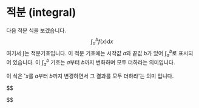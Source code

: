 # 적분 (integral)

다음 적분 식을 보겠습니다.
$$
\int_a^b f(x) \mathrm d x
$$
여기서 $\int$는 적분기호입니다. 이 적분 기호에는 시작값 $a$와 끝값 $b$가 있어 $\int_a^b$로 표시되어 있습니다. 이 $\int _a ^b$ 기호는 $a$부터 $b$까지 변화하며 모두 더하라는 의미입니다.





이 식은 '$x$를 $a$부터 $b$까지 변경하면서 그 결과를 모두 더하라'는 의미 입니다.






$$

$$
